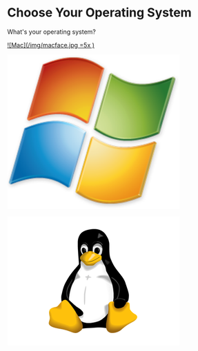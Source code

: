 # Choose Your Operating System

What's your operating system?

[![Mac](/img/macface.jpg =5x )](/mac.html)

[![Windows](/img/windows.png)](windows.html)

[![Linux](/img/tux-trans.png)](linux.html)
